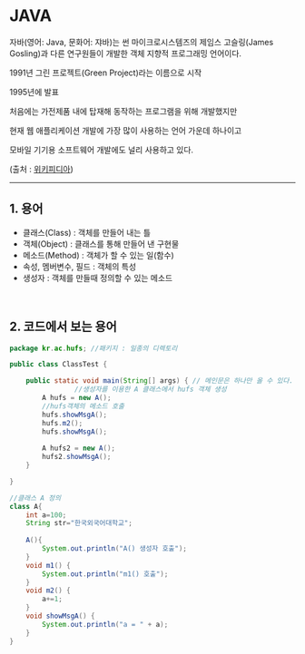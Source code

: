 # JAVA

자바(영어: Java, 문화어: 쟈바)는 썬 마이크로시스템즈의 제임스 고슬링(James Gosling)과 다른 연구원들이 개발한 객체 지향적 프로그래밍 언어이다.

1991년 그린 프로젝트(Green Project)라는 이름으로 시작

1995년에 발표

처음에는 가전제품 내에 탑재해 동작하는 프로그램을 위해 개발했지만

현재 웹 애플리케이션 개발에 가장 많이 사용하는 언어 가운데 하나이고

모바일 기기용 소프트웨어 개발에도 널리 사용하고 있다.

(출처 : [위키피디아](https://ko.wikipedia.org/wiki/%EC%9E%90%EB%B0%94_(%ED%94%84%EB%A1%9C%EA%B7%B8%EB%9E%98%EB%B0%8D_%EC%96%B8%EC%96%B4)))

<hr/>

## 1. 용어

  + 클래스(Class) : 객체를 만들어 내는 틀
  + 객체(Object)  : 클래스를 통해 만들어 낸 구현물
  + 메소드(Method) : 객체가 할 수 있는 일(함수)
  + 속성, 멤버변수, 필드 : 객체의 특성
  + 생성자 : 객체를 만들때 정의할 수 있는 메소드

<br>

## 2. 코드에서 보는 용어
```java
package kr.ac.hufs; //패키지 : 일종의 디렉토리

public class ClassTest {

	public static void main(String[] args) { // 메인문은 하나만 올 수 있다.
                //생성자를 이용한 A 클래스에서 hufs 객체 생성
		A hufs = new A(); 
		//hufs객체의 메소드 호출
		hufs.showMsgA();
		hufs.m2();
		hufs.showMsgA();
		
		A hufs2 = new A();
		hufs2.showMsgA();
	}

}

//클래스 A 정의 
class A{
	int a=100;
	String str="한국외국어대학교";
	
	A(){
		System.out.println("A() 생성자 호출");
	}
	void m1() {
		System.out.println("m1() 호출");
	}
	void m2() {
		a+=1;
	}
	void showMsgA() {
		System.out.println("a = " + a);
	}
}
```

